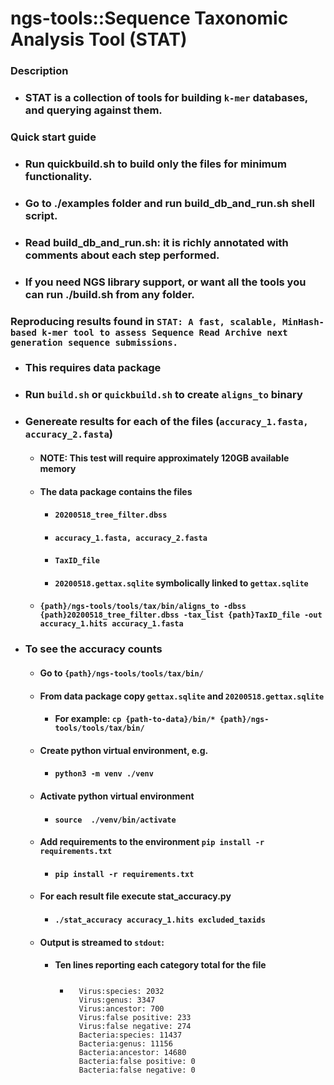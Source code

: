 ngs-tools::Sequence Taxonomic Analysis Tool (STAT)
===

### Description 
* ### STAT is a collection of tools for building `k-mer` databases, and querying against them.

### Quick start guide
* ### Run quickbuild.sh to build only the files for minimum functionality.
* ### Go to ./examples folder and run build_db_and_run.sh shell script. 
* ### Read build_db_and_run.sh: it is richly annotated with comments about each step performed.
* ### If you need NGS library support, or want all the tools you can run ./build.sh from any folder. 

### Reproducing results found in `STAT: A fast, scalable, MinHash-based k-mer tool to assess Sequence Read Archive next generation sequence submissions.`
* ### This requires data package 
* ### Run `build.sh` or `quickbuild.sh` to create `aligns_to` binary
* ### Genereate results for each of the files (`accuracy_1.fasta, accuracy_2.fasta`)
    * #### NOTE: This test will require approximately 120GB available memory
    * #### The data package contains the files
        * #### `20200518_tree_filter.dbss`
        * #### `accuracy_1.fasta, accuracy_2.fasta`
        * #### `TaxID_file`
        * #### `20200518.gettax.sqlite` symbolically linked to `gettax.sqlite`
    * #### `{path}/ngs-tools/tools/tax/bin/aligns_to -dbss {path}20200518_tree_filter.dbss -tax_list {path}TaxID_file -out accuracy_1.hits accuracy_1.fasta`
* ### To see the accuracy counts
    * #### Go to `{path}/ngs-tools/tools/tax/bin/`
    * #### From data package copy `gettax.sqlite` and `20200518.gettax.sqlite`
        * #### For example: `cp {path-to-data}/bin/* {path}/ngs-tools/tools/tax/bin/`
    * #### Create python virtual environment, e.g.
        * #### `python3 -m venv ./venv`
    * #### Activate python virtual environment
        * #### `source  ./venv/bin/activate`
    * #### Add requirements to the environment `pip install -r requirements.txt`
        * #### `pip install -r requirements.txt`
    * #### For each result file execute stat_accuracy.py
        * #### `./stat_accuracy accuracy_1.hits excluded_taxids`
    * #### Output is streamed to `stdout`:
        * #### Ten lines reporting each category total for the file
            * ##### 
                    Virus:species: 2032
                    Virus:genus: 3347
                    Virus:ancestor: 700
                    Virus:false positive: 233
                    Virus:false negative: 274
                    Bacteria:species: 11437
                    Bacteria:genus: 11156
                    Bacteria:ancestor: 14680
                    Bacteria:false positive: 0
                    Bacteria:false negative: 0
